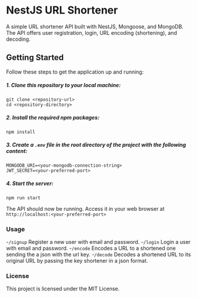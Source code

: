 # NestJS URL Shortener


A simple URL shortener API built with NestJS, Mongoose, and MongoDB. The API offers user registration, login, URL encoding (shortening), and decoding.



## Getting Started

Follow these steps to get the application up and running:

##### 1. Clone this repository to your local machine:

```
git clone <repository-url>
cd <repository-directory>
```
##### 2. Install the required npm packages:

```
npm install
```
##### 3. Create a `.env` file in the root directory of the project with the following content:

```
MONGODB_URI=<your-mongodb-connection-string>
JWT_SECRET=<your-preferred-port>
```

##### 4. Start the server:

```
npm run start
```

The API should now be running. Access it in your web browser at `http://localhost:<your-preferred-port>`

### Usage

-`/signup` Register a new user with email and password.
-`/login` Login a user with email and password.
-`/encode` Encodes a URL to a shortened one sending the a json with the url key.
-`/decode` Decodes a shortened URL to its original URL by passing the key shortener in a json format.


### License

This project is licensed under the MIT License.